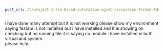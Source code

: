 ```yaml
---
post_url: /t/project-1-llm-based-automation-agent-discussion-thread-tds-jan-2025/164277/599
---
```

i have done many attempt but it is not working please show my environment saying fastapi is not installed but i have installed and it is showing on checking but no running file it is saying no module i have installed in both virtual and system  
please help